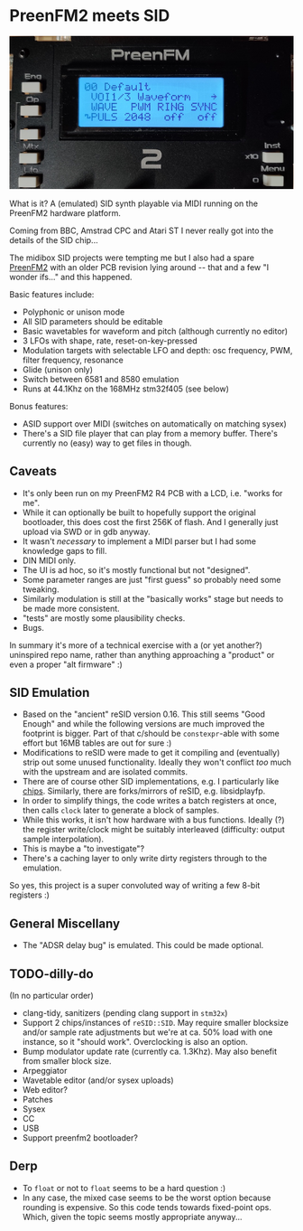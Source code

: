# PreenFM2 meets SID

![PreenFM2+SID](./docs/pfm2sid.jpg)

What is it? A (emulated) SID synth playable via MIDI running on the PreenFM2 hardware platform.

Coming from BBC, Amstrad CPC and Atari ST I never really got into the details of the SID chip...

The midibox SID projects were tempting me but I also had a spare [PreenFM2](https://ixox.fr/preenfm2/) with an older PCB revision lying around -- that and a few "I wonder ifs..." and this happened. 

Basic features include:

- Polyphonic or unison mode
- All SID parameters should be editable
- Basic wavetables for waveform and pitch (although currently no editor)
- 3 LFOs with shape, rate, reset-on-key-pressed
- Modulation targets with selectable LFO and depth: osc frequency, PWM, filter frequency, resonance
- Glide (unison only)
- Switch between 6581 and 8580 emulation
- Runs at 44.1Khz on the 168MHz stm32f405 (see below)

Bonus features:

- ASID support over MIDI (switches on automatically on matching sysex)
- There's a SID file player that can play from a memory buffer. There's currently no (easy) way to get files in though.

## Caveats

- It's only been run on my PreenFM2 R4 PCB with a LCD, i.e. "works for me".
- While it can optionally be built to hopefully support the original bootloader, this does cost the first 256K of flash. And I generally just upload via SWD or in gdb anyway.
- It wasn't _necessary_ to implement a MIDI parser but I had some knowledge gaps to fill.
- DIN MIDI only.
- The UI is ad hoc, so it's mostly functional but not "designed".
- Some parameter ranges are just "first guess" so probably need some tweaking.
- Similarly modulation is still at the "basically works" stage but needs to be made more consistent.
- "tests" are mostly some plausibility checks.
- Bugs.

In summary it's more of a technical exercise with a (or yet another?) uninspired repo name, rather than anything approaching a "product" or even a proper "alt firmware" :)

## SID Emulation

- Based on the "ancient" reSID version 0.16. This still seems "Good Enough" and while the following versions are much improved the footprint is bigger. Part of that c/should be `constexpr`-able with some effort but 16MB tables are out for sure :)
- Modifications to reSID were made to get it compiling and (eventually) strip out some unused functionality. Ideally they won't conflict _too_ much with the upstream and are isolated commits.
- There are of course other SID implementations, e.g. I particularly like [chips](https://github.com/floooh/chips). Similarly, there are forks/mirrors of reSID, e.g. libsidplayfp.
- In order to simplify things, the code writes a batch registers at once, then calls `clock` later to generate a block of samples.
- While this works, it isn't how hardware with a bus functions. Ideally (?) the register write/clock might be suitably interleaved (difficulty: output sample interpolation).
- This is maybe a "to investigate"?
- There's a caching layer to only write dirty registers through to the emulation.

So yes, this project is a super convoluted way of writing a few 8-bit registers :)

## General Miscellany

- The "ADSR delay bug" is emulated. This could be made optional.

## TODO-dilly-do

(In no particular order)
- clang-tidy, sanitizers (pending clang support in `stm32x`)
- Support 2 chips/instances of `reSID::SID`. May require smaller blocksize and/or sample rate adjustments but we're at ca. 50% load with one instance, so it "should work". Overclocking is also an option.
- Bump modulator update rate (currently ca. 1.3Khz). May also benefit from smaller block size.
- Arpeggiator
- Wavetable editor (and/or sysex uploads)
- Web editor?
- Patches
- Sysex
- CC
- USB
- Support preenfm2 bootloader?

## Derp
- To `float` or not to `float` seems to be a hard question :)
- In any case, the mixed case seems to be the worst option because rounding is expensive. So this code tends towards fixed-point ops. Which, given the topic seems mostly appropriate anyway...
